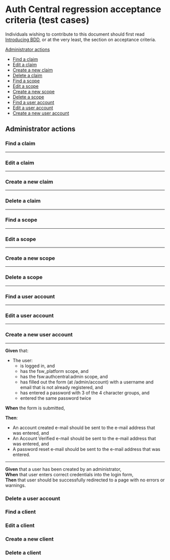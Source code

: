 # Auth Central regression acceptance criteria (test cases)

Individuals wishing to contribute to this document should first read [Introducing BDD](http://dannorth.net/introducing-bdd/), or at the very least, the section on acceptance criteria.

[Administrator actions](#administrator-actions)
- [Find a claim](#find-a-claim)
- [Edit a claim](#edit-a-claim)
- [Create a new claim](#create-a-new-claim)
- [Delete a claim](#delete-a-claim)
- [Find a scope](#find-a-scope)
- [Edit a scope](#edit-a-scope)
- [Create a new scope](#create-a-new-scope)
- [Delete a scope](#delete-a-scope)
- [Find a user account](#find-a-user-account)
- [Edit a user account](#edit-a-user-account)
- [Create a new user account](#create-a-new-user-account)

## Administrator actions
### Find a claim
---

### Edit a claim
---

### Create a new claim
---

### Delete a claim
---

### Find a scope
---

### Edit a scope
---

### Create a new scope
---

### Delete a scope
---

### Find a user account
---

### Edit a user account
---

### Create a new user account
---

**Given** that:
- The user:
  - is logged in, and
  - has the fsw_platform scope, and
  - has the fsw:authcentral:admin scope, and
  - has filled out the form (at /admin/account) with a username and email that is not already registered, and
  - has entered a password with 3 of the 4 character groups, and
  - entered the same password twice
  
**When** the form is submitted,

**Then**:
- An account created e-mail should be sent to the e-mail address that was entered, and
- An Account Verified e-mail should be sent to the e-mail address that was entered, and
- A password reset e-mail should be sent to the e-mail address that was entered.

---

**Given** that a user has been created by an administrator,  
**When** that user enters correct credentials into the login form,  
**Then** that user should be successfully redirected to a page with no errors or warnings.  

### Delete a user account

### Find a client
### Edit a client
### Create a new client
### Delete a client